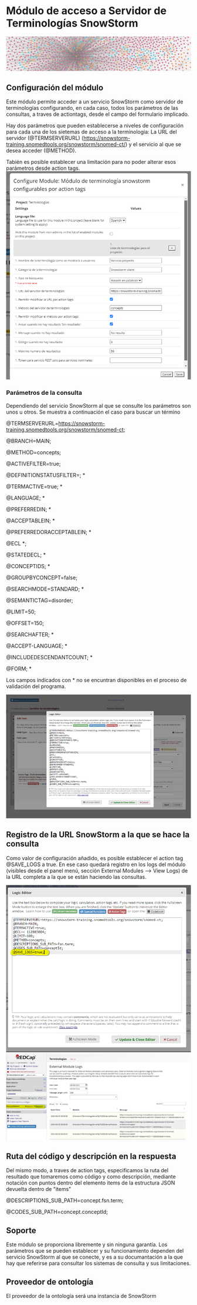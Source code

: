 # Módulo de acceso a Servidor de Terminologías SnowStorm
![logo](/logo.png "SnowStorm Terminooly Client")



## Configuración del módulo
Este módulo permite acceder a un servicio SnowStorm como servidor de terminologías configurando, en cada caso, todos los parámetros de las consultas, a traves de actiontags, desde el campo del formulario implicado.

Hay dos parámetros que pueden establecerse a niveles de configuración para cada una de los sietemas de acceso a la terminologia: La URL del servidor (@TERMSERVERURL) (https://snowstorm-training.snomedtools.org/snowstorm/snomed-ct/) y el servicio al que se desea acceder (@METHOD).

Tabién es posible establecer una limitación para no poder alterar esos parámetros desde action tags.
![logo](/config_server.png "Server config")

### Parámetros de la consulta

Dependiendo del servicio SnowStorm al que se consulte los parámetros son unos u otros. Se muestra a continuación el caso para buscar un término 












@TERMSERVERURL=https://snowstorm-training.snomedtools.org/snowstorm/snomed-ct;

@BRANCH=MAIN;

@METHOD=concepts;

@ACTIVEFILTER=true;

@DEFINITIONSTATUSFILTER=; *

@TERMACTIVE=true; *

@LANGUAGE; *

@PREFERREDIN; *

@ACCEPTABLEIN; *

@PREFERREDORACCEPTABLEIN; *

@ECL *; 

@STATEDECL; *

@CONCEPTIDS; *

@GROUPBYCONCEPT=false;

@SEARCHMODE=STANDARD; *

@SEMANTICTAG=disorder;

@LIMIT=50;

@OFFSET=150; 

@SEARCHAFTER; *

@ACCEPT-LANGUAGE; *

@INCLUDEDESCENDANTCOUNT; *

@FORM; *

Los campos indicados con * no se encuntran disponibles en el proceso de validación del programa.

![logo](/action_tags.png "SnowStorm Terminooly Client")

## Registro de la URL SnowStorm a la que se hace la consulta

Como valor de configuración añadido, es posible establecer el action tag @SAVE_LOGS a true. En ese caso quedará registro en los logs del módulo (visibles desde el panel menú, sección External Modules --> View Logs) de la URL completa a la que se están haciendo las consultas.

![logo](/SimpleOntologySettingsLogs_1.png "Log Activation")
![logo](/SimpleOntologySettingsLogs_2.png "Log View")

## Ruta del código y descripción en la respuesta

Del mismo modo, a traves de action tags, especificamos la ruta del resultado que tomaremos como código y como descripción, mediante notación con puntos dentro del elemento items de la estructura JSON devuelta dentro de "items"

@DESCRIPTIONS_SUB_PATH=concept.fsn.term;

@CODES_SUB_PATH=concept.conceptId;


## Soporte 

Este módulo se proporciona libremente y sin ninguna garantía. Los parámetros que se pueden establecer y su funcionamiento dependen del servicio SnowStorm al que se conecte, y es a su documantación a la que hay que referirse para consultar los sistemas de consulta y sus limitaciones.


## Proveedor de ontología

El proveedor de la ontología será una instancia de SnowStorm



